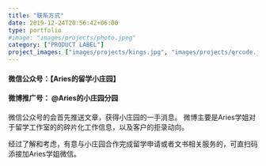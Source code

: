 ```yaml
---
title: "联系方式"
date: 2019-12-24T20:56:42+06:00
type: portfolio
#image: "images/projects/photo.jpeg"
category: ["PRODUCT LABEL"]
project_images: ["images/projects/kings.jpg", "images/projects/qrcode.jpeg"]
---
```


####  微信公众号：【Aries的留学小庄园】
####  微博推广号： @Aries的小庄园分园


微信公众号的会首先推送文章，获得小庄园的一手消息。
微博主要是Aries学姐对于留学工作室的的碎片化工作信息，以及客户的拒录动向。

经过了解和考虑，有意与小庄园合作完成留学申请或者文书相关服务的，可直扫码添接加Aries学姐微信。

